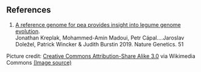 **References**
--------------

<!-- list of PMC identifiers -->

1.  [A reference genome for pea provides insight into legume genome evolution](https://www.nature.com/articles/s41588-019-0480-1).\
    Jonathan Kreplak, Mohammed-Amin Madoui, Petr Cápal\....Jaroslav Doležel, Patrick Wincker & Judith Burstin
    2019. Nature Genetics. 51

Picture credit: [Creative Commons Attribution-Share Alike 3.0](https://creativecommons.org/licenses/by-sa/3.0) via Wikimedia Commons [(Image source)](https://en.wikipedia.org/wiki/File:Peas_in_pods_-_Studio.jpg)
